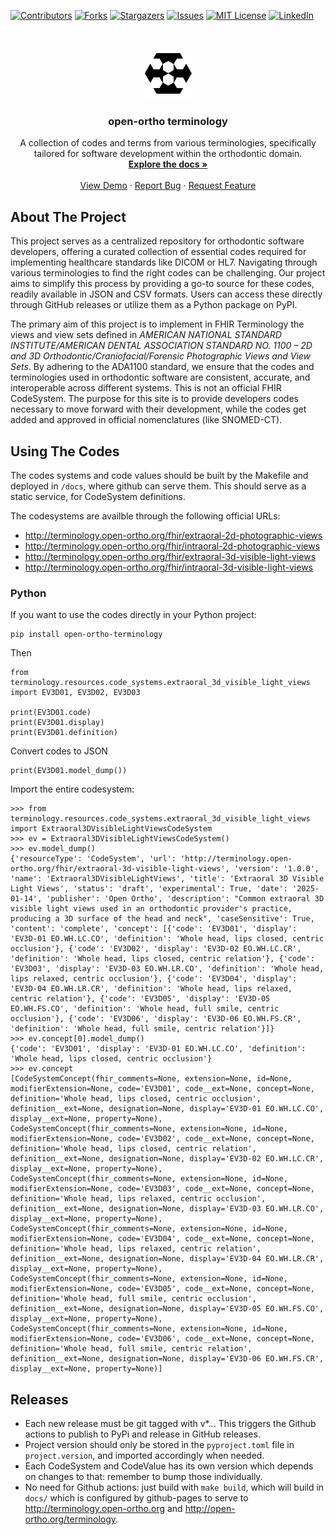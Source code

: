 [![Contributors][contributors-shield]][contributors-url]
[![Forks][forks-shield]][forks-url]
[![Stargazers][stars-shield]][stars-url]
[![Issues][issues-shield]][issues-url]
[![MIT License][license-shield]][license-url]
[![LinkedIn][linkedin-shield]][linkedin-url]

<!-- PROJECT LOGO -->
<br />
<p align="center">
  <a href="https://github.com/open-ortho/terminology">
    <img src="https://raw.githubusercontent.com/open-ortho/dicom4ortho/master/images/open-ortho.png" alt="Logo" width="80" height="80">
  </a>

  <h3 align="center">open-ortho terminology</h3>

  <p align="center">
    A collection of codes and terms from various terminologies, specifically tailored for software development within the orthodontic domain.
    <br />
    <a href="https://open-ortho.github.io/terminology/"><strong>Explore the docs »</strong></a>
    <br />
    <br />
    <a href="https://github.com/open-ortho/terminology">View Demo</a>
    ·
    <a href="https://github.com/open-ortho/terminology/issues">Report Bug</a>
    ·
    <a href="https://github.com/open-ortho/terminology/issues">Request Feature</a>
  </p>
</p>

## About The Project

This project serves as a centralized repository for orthodontic software developers, offering a curated collection of essential codes required for implementing healthcare standards like DICOM or HL7. Navigating through various terminologies to find the right codes can be challenging. Our project aims to simplify this process by providing a go-to source for these codes, readily available in JSON and CSV formats. Users can access these directly through GitHub releases or utilize them as a Python package on PyPI.

The primary aim of this project is to implement in FHIR Terminology the views and view sets defined in *AMERICAN NATIONAL STANDARD INSTITUTE/AMERICAN DENTAL ASSOCIATION STANDARD NO. 1100 – 2D and 3D Orthodontic/Craniofacial/Forensic Photographic Views and View Sets*. By adhering to the ADA1100 standard, we ensure that the codes and terminologies used in orthodontic software are consistent, accurate, and interoperable across different systems. This is not an official FHIR CodeSystem. The purpose for this site is to provide developers codes necessary to move forward with their development, while the codes get added and approved in official nomenclatures (like SNOMED-CT).

## Using The Codes

The codes systems and code values should be built by the Makefile and deployed in `/docs`, where github can serve them. This should serve as a static service, for CodeSystem definitions.

The codesystems are availble through the following official URLs:

- http://terminology.open-ortho.org/fhir/extraoral-2d-photographic-views
- http://terminology.open-ortho.org/fhir/intraoral-2d-photographic-views
- http://terminology.open-ortho.org/fhir/extraoral-3d-visible-light-views
- http://terminology.open-ortho.org/fhir/intraoral-3d-visible-light-views

### Python

If you want to use the codes directly in your Python project:

    pip install open-ortho-terminology

Then

    from terminology.resources.code_systems.extraoral_3d_visible_light_views import EV3D01, EV3D02, EV3D03 

    print(EV3D01.code)
    print(EV3D01.display)
    print(EV3D01.definition)

Convert codes to JSON

    print(EV3D01.model_dump())

Import the entire codesystem:

    >>> from terminology.resources.code_systems.extraoral_3d_visible_light_views import Extraoral3DVisibleLightViewsCodeSystem
    >>> ev = Extraoral3DVisibleLightViewsCodeSystem()
    >>> ev.model_dump()
    {'resourceType': 'CodeSystem', 'url': 'http://terminology.open-ortho.org/fhir/extraoral-3d-visible-light-views', 'version': '1.0.0', 'name': 'Extraoral3DVisibleLightViews', 'title': 'Extraoral 3D Visible Light Views', 'status': 'draft', 'experimental': True, 'date': '2025-01-14', 'publisher': 'Open Ortho', 'description': "Common extraoral 3D visible light views used in an orthodontic provider's practice, producing a 3D surface of the head and neck", 'caseSensitive': True, 'content': 'complete', 'concept': [{'code': 'EV3D01', 'display': 'EV3D-01 EO.WH.LC.CO', 'definition': 'Whole head, lips closed, centric occlusion'}, {'code': 'EV3D02', 'display': 'EV3D-02 EO.WH.LC.CR', 'definition': 'Whole head, lips closed, centric relation'}, {'code': 'EV3D03', 'display': 'EV3D-03 EO.WH.LR.CO', 'definition': 'Whole head, lips relaxed, centric occlusion'}, {'code': 'EV3D04', 'display': 'EV3D-04 EO.WH.LR.CR', 'definition': 'Whole head, lips relaxed, centric relation'}, {'code': 'EV3D05', 'display': 'EV3D-05 EO.WH.FS.CO', 'definition': 'Whole head, full smile, centric occlusion'}, {'code': 'EV3D06', 'display': 'EV3D-06 EO.WH.FS.CR', 'definition': 'Whole head, full smile, centric relation'}]}
    >>> ev.concept[0].model_dump()
    {'code': 'EV3D01', 'display': 'EV3D-01 EO.WH.LC.CO', 'definition': 'Whole head, lips closed, centric occlusion'}
    >>> ev.concept
    [CodeSystemConcept(fhir_comments=None, extension=None, id=None, modifierExtension=None, code='EV3D01', code__ext=None, concept=None, definition='Whole head, lips closed, centric occlusion', definition__ext=None, designation=None, display='EV3D-01 EO.WH.LC.CO', display__ext=None, property=None), CodeSystemConcept(fhir_comments=None, extension=None, id=None, modifierExtension=None, code='EV3D02', code__ext=None, concept=None, definition='Whole head, lips closed, centric relation', definition__ext=None, designation=None, display='EV3D-02 EO.WH.LC.CR', display__ext=None, property=None), CodeSystemConcept(fhir_comments=None, extension=None, id=None, modifierExtension=None, code='EV3D03', code__ext=None, concept=None, definition='Whole head, lips relaxed, centric occlusion', definition__ext=None, designation=None, display='EV3D-03 EO.WH.LR.CO', display__ext=None, property=None), CodeSystemConcept(fhir_comments=None, extension=None, id=None, modifierExtension=None, code='EV3D04', code__ext=None, concept=None, definition='Whole head, lips relaxed, centric relation', definition__ext=None, designation=None, display='EV3D-04 EO.WH.LR.CR', display__ext=None, property=None), CodeSystemConcept(fhir_comments=None, extension=None, id=None, modifierExtension=None, code='EV3D05', code__ext=None, concept=None, definition='Whole head, full smile, centric occlusion', definition__ext=None, designation=None, display='EV3D-05 EO.WH.FS.CO', display__ext=None, property=None), CodeSystemConcept(fhir_comments=None, extension=None, id=None, modifierExtension=None, code='EV3D06', code__ext=None, concept=None, definition='Whole head, full smile, centric relation', definition__ext=None, designation=None, display='EV3D-06 EO.WH.FS.CR', display__ext=None, property=None)]


## Releases

- Each new release must be git tagged with v*.*.*. This triggers the Github actions to publish to PyPi and release in GitHub releases.
- Project version should only be stored in the `pyproject.toml` file in `project.version`, and imported accordingly when needed.
- Each CodeSystem and CodeValue has its own version which depends on changes to that: remember to bump those individually.
- No need for Github actions: just build with `make build`, which will build in `docs/` which is configured by github-pages to serve to http://terminology.open-ortho.org and http://open-ortho.org/terminology.

<!-- MARKDOWN LINKS & IMAGES -->
<!-- https://www.markdownguide.org/basic-syntax/#reference-style-links -->
[contributors-shield]: https://img.shields.io/github/contributors/open-ortho/terminology.svg?style=for-the-badge
[contributors-url]: https://github.com/open-ortho/terminology/graphs/contributors
[forks-shield]: https://img.shields.io/github/forks/open-ortho/terminology.svg?style=for-the-badge
[forks-url]: https://github.com/open-ortho/terminology/network/members
[stars-shield]: https://img.shields.io/github/stars/open-ortho/terminology.svg?style=for-the-badge
[stars-url]: https://github.com/open-ortho/terminology/stargazers
[issues-shield]: https://img.shields.io/github/issues/open-ortho/terminology.svg?style=for-the-badge
[issues-url]: https://github.com/open-ortho/terminology/issues
[license-shield]: https://img.shields.io/github/license/open-ortho/terminology.svg?style=for-the-badge
[license-url]: https://github.com/open-ortho/terminology/blob/master/LICENSE
[linkedin-shield]: https://img.shields.io/badge/-LinkedIn-black.svg?style=for-the-badge&logo=linkedin&colorB=555
[linkedin-url]: https://linkedin.com/in/open-ortho
[product-screenshot]: images/screenshot.png
[example-csv-url]: resources/example/input_from.csv